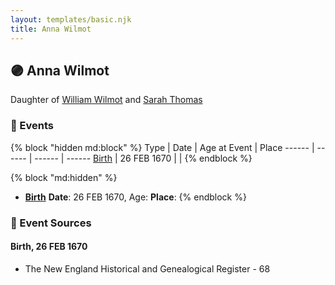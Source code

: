 ```yaml
---
layout: templates/basic.njk
title: Anna Wilmot
---
```

## 🟣 Anna Wilmot

Daughter of [William Wilmot](/people/4/47205976) and [Sarah Thomas](/people/2/28506175)

### 📆 Events

{% block "hidden md:block" %}
Type | Date | Age at Event | Place
------ | ------ | ------ | ------
[Birth](#event-event-2) | 26 FEB 1670 |  |
{% endblock %}

{% block "md:hidden" %}
- **[Birth](#event-event-2)**
**Date**: 26 FEB 1670, Age:
**Place**:
{% endblock %}

### 📰 Event Sources

#### <a id="event-event-2"></a> Birth, 26 FEB 1670
* The New England Historical and Genealogical Register  - 68